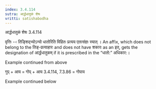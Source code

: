 ```yaml
---
index: 3.4.114
sutra: आर्द्धधातुकं शेषः
vritti: satishabodha
---
```



 आर्द्धधातुकं शेषः 3.4.114 

वृत्तिः --ः तिङि्शद्भ्‍योऽन्‍यो धातोरिति विहितः प्रत्‍यय एतत्‍संज्ञः स्‍यात् । An affix, which does not belong to the तिङ्-प्रत्याहारः and does not have शकारः as an इत्, gets the designation of आर्द्धधातुकम् if it is prescribed in the “धातो:” अधिकार:। 


Example continued from above 


गुप् + आय = गोप् + आय 3.4.114, 7.3.86 = गोपाय 


Example continued below 


